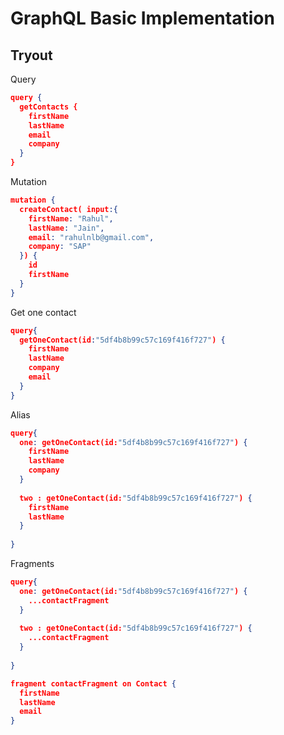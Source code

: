 # GraphQL Basic Implementation

## Tryout

Query

```JSON
query {
  getContacts {
    firstName
    lastName
    email
    company
  }
}
```

Mutation

```JSON
mutation {
  createContact( input:{
    firstName: "Rahul",
    lastName: "Jain",
    email: "rahulnlb@gmail.com",
    company: "SAP"
  }) {
    id
    firstName
  }
}
```

Get one contact

```JSON
query{
  getOneContact(id:"5df4b8b99c57c169f416f727") {
    firstName
    lastName
    company
    email
  }
}
```

Alias

```JSON
query{
  one: getOneContact(id:"5df4b8b99c57c169f416f727") {
    firstName
    lastName
    company
  }
  
  two : getOneContact(id:"5df4b8b99c57c169f416f727") {
    firstName
    lastName
  }
  
}
```

Fragments

```JSON
query{
  one: getOneContact(id:"5df4b8b99c57c169f416f727") {
    ...contactFragment
  }
  
  two : getOneContact(id:"5df4b8b99c57c169f416f727") {
    ...contactFragment
  }
  
}

fragment contactFragment on Contact {
  firstName
  lastName
  email
}
```
